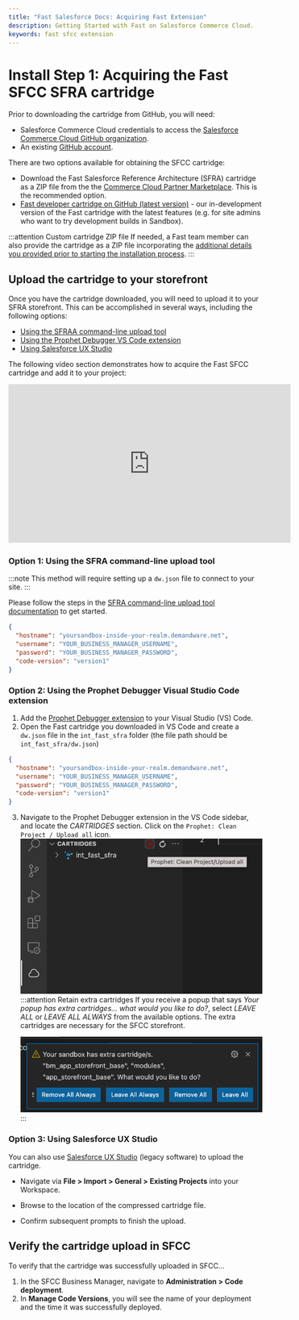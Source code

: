 ```yaml
---
title: "Fast Salesforce Docs: Acquiring Fast Extension"
description: Getting Started with Fast on Salesforce Commerce Cloud.
keywords: fast sfcc extension
---
```


# Install Step 1: Acquiring the Fast SFCC SFRA cartridge

Prior to downloading the cartridge from GitHub, you will need:
  * Salesforce Commerce Cloud credentials to access the [Salesforce Commerce Cloud GitHub organization](https://github.com/orgs/SalesforceCommerceCloud/sso/sign_up).
  * An existing [GitHub account](https://github.com/join).

There are two options available for obtaining the SFCC cartridge:

* Download the Fast Salesforce Reference Architecture (SFRA) cartridge as a ZIP file from the the [Commerce Cloud Partner Marketplace](https://www.salesforce.com/products/commerce-cloud/partner-marketplace/partners/fast-checkout/). This is the recommended option.
* [Fast developer cartridge on GitHub (latest version)](https://github.com/fast-af/sfcc-integration/) - our in-development version of the Fast cartridge with the latest features (e.g. for site admins who want to try development builds in Sandbox).

:::attention Custom cartridge ZIP file
If needed, a Fast team member can also provide the cartridge as a ZIP file incorporating the [additional details you provided prior to starting the installation process](../pre-install/requirements.md).
:::

## Upload the cartridge to your storefront

Once you have the cartridge downloaded, you will need to upload it to your SFRA storefront. This can be accomplished in several ways, including the following options:

* [Using the SFRAA command-line upload tool](#option-1-using-the-sfra-command-line-upload-tool)
* [Using the Prophet Debugger VS Code extension](#option-2-using-the-prophet-debugger-visual-studio-code-extension)
* [Using Salesforce UX Studio](#option-3-using-salesforce-ux-studio)

The following video section demonstrates how to acquire the Fast SFCC cartridge and add it to your project:

<iframe
width="560"
height="315"
src="https://www.youtube-nocookie.com/embed/MVnZudopLMI?start=35&end=178"
title="YouTube video player"
frameborder="0"
allow="accelerometer; autoplay; clipboard-write; encrypted-media; gyroscope; picture-in-picture"
allowfullscreen>
</iframe>

### Option 1: Using the SFRA command-line upload tool

:::note
This method will require setting up a `dw.json` file to connect to your site.
:::

Please follow the steps in the [SFRA command-line upload tool documentation](https://documentation.b2c.commercecloud.salesforce.com/DOC1/topic/com.demandware.dochelp/content/b2c_commerce/topics/sfra/b2c_adding_custom_cartridges.html) to get started.

```json dw.json for SFRA command-line upload tool
{
  "hostname": "yoursandbox-inside-your-realm.demandware.net",
  "username": "YOUR_BUSINESS_MANAGER_USERNAME",
  "password": "YOUR_BUSINESS_MANAGER_PASSWORD",
  "code-version": "version1"
}
```

### Option 2: Using the Prophet Debugger Visual Studio Code extension

1. Add the [Prophet Debugger extension](https://marketplace.visualstudio.com/items?itemName=SqrTT.prophet) to your Visual Studio (VS) Code.
2. Open the Fast cartridge you downloaded in VS Code and create a `dw.json` file in the `int_fast_sfra` folder (the file path should be `int_fast_sfra/dw.json`)

```json dw.json for Prophet Debugger extension
{
  "hostname": "yoursandbox-inside-your-realm.demandware.net",
  "username": "YOUR_BUSINESS_MANAGER_USERNAME",
  "password": "YOUR_BUSINESS_MANAGER_PASSWORD",
  "code-version": "version1"
}
```

3. Navigate to the Prophet Debugger extension in the VS Code sidebar, and locate the _CARTRIDGES_ section. Click on the `Prophet: Clean Project / Upload all` icon.
   ![Prophet Upload Cartridges](./images/prophet_upload.png '#width=70%')
   :::attention Retain extra cartridges
   If you receive a popup that says _Your popup has extra cartridges... what would you like to do?_, select _LEAVE ALL_ or _LEAVE ALL ALWAYS_ from the available options. The extra cartridges are necessary for the SFCC storefront.

   ![Prophet Leave All Popup](./images/prophet_leave_all.png '#width=70%')
   :::

### Option 3: Using Salesforce UX Studio

You can also use [Salesforce UX Studio](https://documentation.b2c.commercecloud.salesforce.com/DOC1/topic/com.demandware.dochelp/LegacyDevDoc/UploadCartridges.html) (legacy software) to upload the cartridge.

- Navigate via **File > Import > General > Existing Projects** into your Workspace.

- Browse to the location of the compressed cartridge file.

- Confirm subsequent prompts to finish the upload.

## Verify the cartridge upload in SFCC

To verify that the cartridge was successfully uploaded in SFCC...

1. In the SFCC Business Manager, navigate to **Administration > Code deployment**.
2. In **Manage Code Versions**, you will see the name of your deployment and the time it was successfully deployed.
